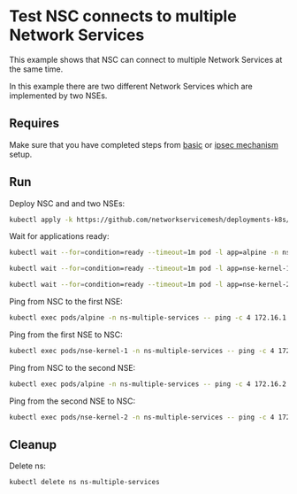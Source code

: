 # Test NSC connects to multiple Network Services

This example shows that NSC can connect to multiple Network Services at the same time.

In this example there are two different Network Services which are implemented by two NSEs.

## Requires

Make sure that you have completed steps from [basic](../../basic) or [ipsec mechanism](../../ipsec_mechanism) setup.

## Run

Deploy NSC and and two NSEs:
```bash
kubectl apply -k https://github.com/networkservicemesh/deployments-k8s/examples/features/multiple-services?ref=e7942d8cb8c0da3a6459e66a15189ca9bf8afc58
```

Wait for applications ready:
```bash
kubectl wait --for=condition=ready --timeout=1m pod -l app=alpine -n ns-multiple-services
```
```bash
kubectl wait --for=condition=ready --timeout=1m pod -l app=nse-kernel-1 -n ns-multiple-services
```
```bash
kubectl wait --for=condition=ready --timeout=1m pod -l app=nse-kernel-2 -n ns-multiple-services
```

Ping from NSC to the first NSE:
```bash
kubectl exec pods/alpine -n ns-multiple-services -- ping -c 4 172.16.1.100
```

Ping from the first NSE to NSC:
```bash
kubectl exec pods/nse-kernel-1 -n ns-multiple-services -- ping -c 4 172.16.1.101
```

Ping from NSC to the second NSE:
```bash
kubectl exec pods/alpine -n ns-multiple-services -- ping -c 4 172.16.2.100
```

Ping from the second NSE to NSC:
```bash
kubectl exec pods/nse-kernel-2 -n ns-multiple-services -- ping -c 4 172.16.2.101
```

## Cleanup

Delete ns:
```bash
kubectl delete ns ns-multiple-services
```
